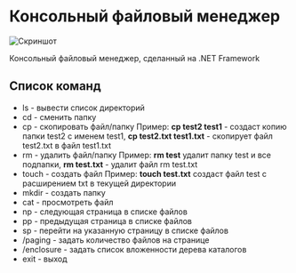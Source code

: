 # Консольный файловый менеджер


![Скриншот]()

Консольный файловый менеджер, сделанный на .NET Framework

## Список команд

- ls - вывести список директорий
- cd - сменить папку
- cp - скопировать файл/папку
Пример: **cp test2 test1** - создаст копию папки test2 с именем test1, **cp test2.txt test1.txt** - скопирует файл test2.txt в файл test1.txt
- rm - удалить файл/папку
Пример: **rm test** удалит папку test и все подпапки, **rm test.txt** - удалит файл rm test.txt
- touch - создать файл
Пример: **touch test.txt** создаст файл test с расширением txt в текущей директории
- mkdir - создать папку
- cat - просмотреть файл
- np - следующая страница в списке файлов
- pp - предыдущая страница в списке файлов
- sp - перейти на указанную страницу в списке файлов
- /paging - задать количество файлов на странице
- /enclosure - задать список вложенности дерева каталогов
- exit - выход
